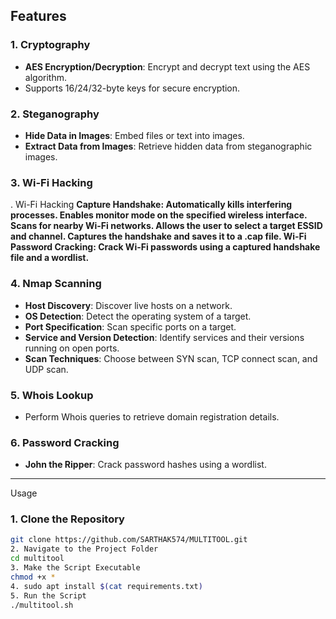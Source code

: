 
## Features
### 1. **Cryptography**
   - **AES Encryption/Decryption**: Encrypt and decrypt text using the AES algorithm.
   - Supports 16/24/32-byte keys for secure encryption.
### 2. **Steganography**
   - **Hide Data in Images**: Embed files or text into images.
   - **Extract Data from Images**: Retrieve hidden data from steganographic images.
### 3. **Wi-Fi Hacking**
 . Wi-Fi Hacking
**Capture Handshake:
Automatically kills interfering processes.
Enables monitor mode on the specified wireless interface.
Scans for nearby Wi-Fi networks.
Allows the user to select a target ESSID and channel.
Captures the handshake and saves it to a .cap file.
Wi-Fi Password Cracking: Crack Wi-Fi passwords using a captured handshake file and a wordlist.**
### 4. **Nmap Scanning**
   - **Host Discovery**: Discover live hosts on a network.
   - **OS Detection**: Detect the operating system of a target.
   - **Port Specification**: Scan specific ports on a target.
   - **Service and Version Detection**: Identify services and their versions running on open ports.
   - **Scan Techniques**: Choose between SYN scan, TCP connect scan, and UDP scan.

### 5. **Whois Lookup**
   - Perform Whois queries to retrieve domain registration details.

### 6. **Password Cracking**
   - **John the Ripper**: Crack password hashes using a wordlist.
---
 Usage
### 1. **Clone the Repository**
   ```bash
   git clone https://github.com/SARTHAK574/MULTITOOL.git
2. Navigate to the Project Folder
cd multitool
3. Make the Script Executable
chmod +x *
4. sudo apt install $(cat requirements.txt)
5. Run the Script
./multitool.sh 

